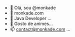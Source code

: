 - 👋 Olá, sou @monkade
- 👀 monkade.com
- 🌱 Java Developer ...
- 💞️ Gosto de animes...
- 📫 contact@monkade.com ...

<!---
monkade/monkade is a ✨ special ✨ repository because its `README.md` (this file) appears on your GitHub profile.
You can click the Preview link to take a look at your changes.
--->
